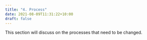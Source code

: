 ```yaml
---
title: "4. Process"
date: 2021-08-09T11:31:22+10:00
draft: false
---
```


This section will discuss on the processes that need to be changed.